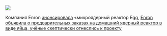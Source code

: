 <!--2025-01-12 05:44:43-->
<div class="yb">
  <div class="rss smaller1 habr"><img src="https://habrastorage.org/getpro/habr/upload_files/cde/314/84d/cde31484d373fae4bf1a33b557130c6c.jpeg" /><p>Компания Enron <a href="https://enron.com/pages/the-egg" rel="noopener noreferrer nofollow">анонсировала</a> «микроядерный реактор Egg, <a... <br><a class="light" href="https://habr.com/ru/news/873036/?utm_source=habrahabr&utm_medium=rss&utm_campaign=873036">Enron объявила о предварительных заказах на домашний ядерный реактор в виде яйца, учёные скептически отнеслись к проекту</a></div>
</div>
